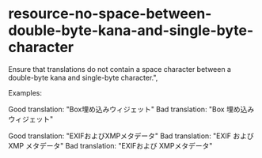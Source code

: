 # resource-no-space-between-double-byte-kana-and-single-byte-character

Ensure that translations do not contain a space character between a double-byte kana and single-byte character.",

Examples:

Good translation: "Box埋め込みウィジェット"
Bad translation: "Box 埋め込みウィジェット"

Good translation: "EXIFおよびXMPメタデータ"
Bad translation: "EXIF および XMP メタデータ"
Bad translation: "EXIFおよび XMPメタデータ"
